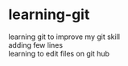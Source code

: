 # learning-git
learning git to improve my git skill
<br>
adding few lines
<br>
learning to edit files on git hub
